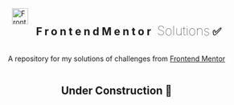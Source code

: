 <style>

  .container {
    display:flex;
    flex-direction: column;
    align-items: center;
  }

  .header {
    display: flex;
    justify-content: center;
    gap: 1rem;
  }

  .header img {
    width: 32px;
    height: 32px;
  }

  h2 > span {
    font-size: 1.6rem;
    font-weight: 100;
  }

  h2 > b {
    letter-spacing: .3rem;
  }

  p {
    
  }
</style>

<div class='container'>
  <div class='header' >
    <img src='https://www.frontendmentor.io/static/favicon/favicon-32x32.png' alt='Frontend Mentor logo' />
    <h2><b>FrontendMentor</b><span> Solutions</span> ✅</h2>
  </div>
  <p>A repository for my solutions of challenges from <a href='http://frontendmentor.io/'>Frontend Mentor</a></p>
</div>


<h2 style='text-align: center;'>Under Construction 🚧</h2>